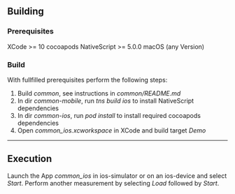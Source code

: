 ## Building ##

### Prerequisites ###
XCode >= 10
cocoapods
NativeScript >= 5.0.0
macOS (any Version)

### Build ###
With fullfilled prerequisites perform the following steps:
1. Build *common*, see instructions in *common/README.md*
2. In dir *common-mobile*, run *tns build ios* to install NativeScript dependencies
3. In dir *common-ios*, run *pod install* to install required cocoapods dependencies
4. Open *common_ios.xcworkspace* in XCode and build target *Demo*

---------------

## Execution ##
Launch the App *common_ios* in ios-simulator or on an ios-device and select *Start*. Perform another measurement by selecting *Load* followed by *Start*.
